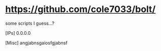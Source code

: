 # https://github.com/cole7033/bolt/
some scripts I guess...?

[IPs]
0.0.0.0

[Misc]
angjabnsgaiosfgjabnsf

